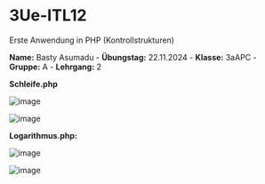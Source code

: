 # 3Ue-ITL12

Erste Anwendung in PHP (Kontrollstrukturen)

**Name:** Basty Asumadu - **Übungstag:** 22.11.2024 - **Klasse:** 3aAPC - **Gruppe:** A - **Lehrgang:** 2

**Schleife.php**

![image](https://github.com/user-attachments/assets/443f8c1c-df10-4cbb-9bd7-15d090b838d8)

![image](https://github.com/user-attachments/assets/e01eea7d-5b4d-48ce-b953-3058b164586c)

**Logarithmus.php:**

![image](https://github.com/user-attachments/assets/1ef12fc8-535f-4843-a62f-65857b6717f9)

![image](https://github.com/user-attachments/assets/d6fe66e0-a97b-4d19-a48a-599dbab52903)
